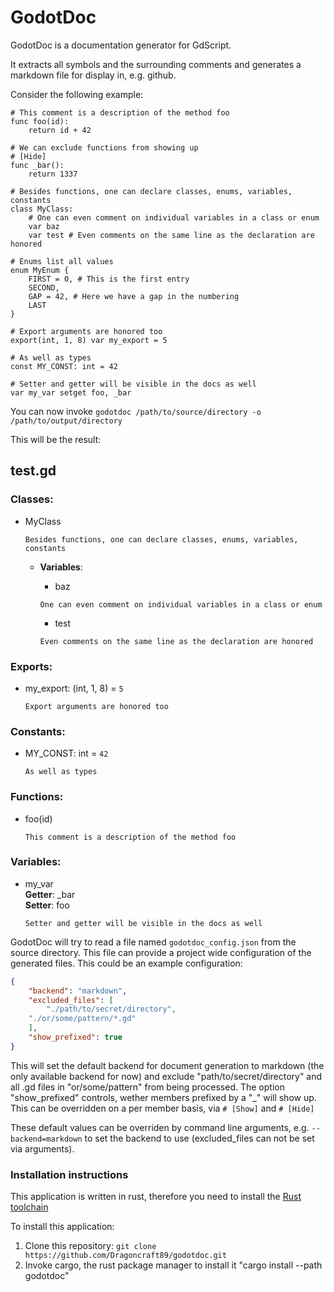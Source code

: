# GodotDoc

GodotDoc is a documentation generator for GdScript.

It extracts all symbols and the surrounding comments and generates a markdown file for display in, e.g. github.

Consider the following example:  
```gdscript
# This comment is a description of the method foo
func foo(id):
	return id + 42

# We can exclude functions from showing up
# [Hide]
func _bar():
	return 1337

# Besides functions, one can declare classes, enums, variables, constants
class MyClass:
	# One can even comment on individual variables in a class or enum
	var baz
	var test # Even comments on the same line as the declaration are honored

# Enums list all values
enum MyEnum {
	FIRST = 0, # This is the first entry
	SECOND,
	GAP = 42, # Here we have a gap in the numbering
	LAST
}

# Export arguments are honored too
export(int, 1, 8) var my_export = 5

# As well as types
const MY_CONST: int = 42

# Setter and getter will be visible in the docs as well
var my_var setget foo, _bar
```

You can now invoke `godotdoc /path/to/source/directory -o /path/to/output/directory`

This will be the result:

## test.gd

### Classes:  
* MyClass  
  
    ```
    Besides functions, one can declare classes, enums, variables, constants
    ```

  
    * **Variables**:  
        * baz  
        ```
        One can even comment on individual variables in a class or enum
        ```

        * test  
        ```
        Even comments on the same line as the declaration are honored
        ```

  
### Exports:  
* my\_export: (int, 1, 8) = `5`  
  
    ```
    Export arguments are honored too
    ```

  
### Constants:  
* MY\_CONST: int = `42`  
  
    ```
    As well as types
    ```

  
### Functions:  
* foo(id)  
  
    ```
    This comment is a description of the method foo
    ```

  
### Variables:  
* my\_var  
**Getter**: \_bar  
**Setter**: foo  
  
    ```
    Setter and getter will be visible in the docs as well
    ```


GodotDoc will try to read a file named `godotdoc_config.json` from the source directory.
This file can provide a project wide configuration of the generated files. This could be an example configuration:
```json
{
    "backend": "markdown",
    "excluded_files": [
        "./path/to/secret/directory",
	"./or/some/pattern/*.gd"
    ],
    "show_prefixed": true
}
```

This will set the default backend for document generation to markdown (the only available backend for now) and exclude "path/to/secret/directory" and all .gd files in "or/some/pattern" from being processed.
The option "show\_prefixed" controls, wether members prefixed by a "\_" will show up. This can be overridden on a per member basis, via `# [Show]` and `# [Hide]`

These default values can be overriden by command line arguments, e.g. `--backend=markdown` to set the backend to use (excluded_files can not be set via arguments).

### Installation instructions
This application is written in rust, therefore you need to install the [Rust toolchain](https://rustup.rs)

To install this application:
1. Clone this repository: `git clone https://github.com/Dragoncraft89/godotdoc.git`
2. Invoke cargo, the rust package manager to install it "cargo install --path godotdoc"
